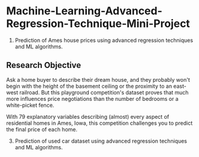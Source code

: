 # Machine-Learning-Advanced-Regression-Technique-Mini-Project
1. Prediction of Ames house prices using advanced regression techniques and ML algorithms.

## Research Objective
Ask a home buyer to describe their dream house, and they probably won't begin with the height of the basement ceiling or the proximity to an east-west railroad. But this playground competition's dataset proves that much more influences price negotiations than the number of bedrooms or a white-picket fence.

With 79 explanatory variables describing (almost) every aspect of residential homes in Ames, Iowa, this competition challenges you to predict the final price of each home.


3. Prediction of used car dataset using advanced regression techniques and ML algorithms.
